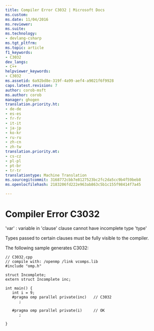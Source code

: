 ```yaml
---
title: Compiler Error C3032 | Microsoft Docs
ms.custom: 
ms.date: 11/04/2016
ms.reviewer: 
ms.suite: 
ms.technology:
- devlang-csharp
ms.tgt_pltfrm: 
ms.topic: article
f1_keywords:
- C3032
dev_langs:
- C++
helpviewer_keywords:
- C3032
ms.assetid: 6a92bd8e-319f-4a99-aef4-a9021f6f9928
caps.latest.revision: 7
author: corob-msft
ms.author: corob
manager: ghogen
translation.priority.ht:
- de-de
- es-es
- fr-fr
- it-it
- ja-jp
- ko-kr
- ru-ru
- zh-cn
- zh-tw
translation.priority.mt:
- cs-cz
- pl-pl
- pt-br
- tr-tr
translationtype: Machine Translation
ms.sourcegitcommit: 3168772cbb7e8127523bc2fc2da5cc9b4f59beb8
ms.openlocfilehash: 2183206fd222e963ab863c5b1c155f98414f7a45

---
```

# <a name="compiler-error-c3032"></a>Compiler Error C3032
'var' : variable in 'clause' clause cannot have incomplete type 'type'  
  
 Types passed to certain clauses must be fully visible to the compiler.  
  
 The following sample generates C3032:  
  
```  
// C3032.cpp  
// compile with: /openmp /link vcomps.lib  
#include "omp.h"  
  
struct Incomplete;  
extern struct Incomplete inc;  
  
int main() {  
   int i = 9;  
   #pragma omp parallel private(inc)   // C3032  
      ;  
  
   #pragma omp parallel private(i)     // OK  
      ;  
  
}  
```


<!--HONumber=Jan17_HO4-->


